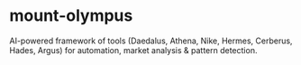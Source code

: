 # mount-olympus
AI-powered framework of tools (Daedalus, Athena, Nike, Hermes, Cerberus, Hades, Argus) for automation, market analysis &amp; pattern detection.
